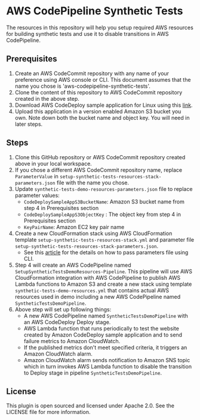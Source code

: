 # AWS CodePipeline Synthetic Tests

The resources in this repository will help you setup required AWS resources
for building synthetic tests and use it to disable transitions in AWS CodePipeline. 

## Prerequisites

1. Create an AWS CodeCommit repository with any name of your preference using AWS console or CLI. This document assumes
that the name you chose is 'aws-codepipeline-synthetic-tests'. 
2. Clone the content of this repository to AWS CodeCommit repository created in the above step.
3. Download AWS CodeDeploy sample application for Linux using this [link](https://s3.amazonaws.com/aws-codedeploy-us-east-1/samples/latest/SampleApp_Linux.zip).
4. Upload this application in a version enabled Amazon S3 bucket you own. Note down both the bucket name and object key. 
You will need in later steps.
 
## Steps 
1. Clone this GitHub repository or AWS CodeCommit repository created above in your local workspace.
2. If you chose a different AWS CodeCommit repository name, replace `ParameterValue` in `setup-synthetic-tests-resources-stack-parameters.json` file with the name you chose.
3. Update `synthetic-tests-demo-resources-parameters.json` file to replace parameter values:
    * `CodeDeploySampleAppS3BucketName`: Amazon S3 bucket name from step 4 in Prerequisites section
    * `CodeDeploySampleAppS3ObjectKey` : The object key from step 4 in Prerequisites section
    * `KeyPairName`: Amazon EC2 key pair name
4. Create a new CloudFormation stack using AWS CloudFormation template `setup-synthetic-tests-resources-stack.yml` 
and parameter file `setup-synthetic-tests-resources-stack-parameters.json`. 
    * See this [article](https://aws.amazon.com/blogs/devops/passing-parameters-to-cloudformation-stacks-with-the-aws-cli-and-powershell/) for the details on how to pass parameters file using CLI.
5. Step 4 will create an AWS CodePipeline named `SetupSyntheticTestsDemoResources-Pipeline`. This pipeline will use 
  AWS CloudFormation integration with AWS CodePipeline to publish AWS Lambda functions to Amazon S3 and create a 
  new stack using template `synthetic-tests-demo-resources.yml` that contains actual AWS resources used in demo 
  including a new AWS CodePipeline named `SyntheticTestsDemoPipeline`. 
6. Above step will set up following things:
    * A new AWS CodePipeline named `SyntheticTestsDemoPipeline` with an AWS CodeDeploy Deploy stage.
    * AWS Lambda function that runs periodically to test the website created by Amazon CodeDeploy sample application
      and to send failure metrics to Amazon CloudWatch.
    * If the published metrics don't meet specified criteria, it triggers an Amazon CloudWatch alarm.
    * Amazon CloudWatch alarm sends notification to Amazon SNS topic which in turn invokes AWS Lambda function
      to disable the transition to Deploy stage in pipeline `SyntheticTestsDemoPipeline`.

## License

This plugin is open sourced and licensed under Apache 2.0. See the LICENSE file
for more information.